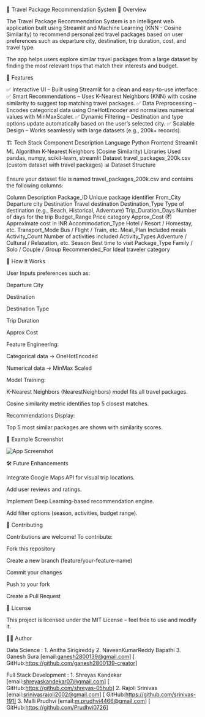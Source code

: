 🧭 Travel Package Recommendation System
📌 Overview

The Travel Package Recommendation System is an intelligent web application built using Streamlit and Machine Learning (KNN - Cosine Similarity) to recommend personalized travel packages based on user preferences such as departure city, destination, trip duration, cost, and travel type.

The app helps users explore similar travel packages from a large dataset by finding the most relevant trips that match their interests and budget.

🚀 Features

✅ Interactive UI – Built using Streamlit for a clean and easy-to-use interface.
✅ Smart Recommendations – Uses K-Nearest Neighbors (KNN) with cosine similarity to suggest top matching travel packages.
✅ Data Preprocessing – Encodes categorical data using OneHotEncoder and normalizes numerical values with MinMaxScaler.
✅ Dynamic Filtering – Destination and type options update automatically based on the user’s selected city.
✅ Scalable Design – Works seamlessly with large datasets (e.g., 200k+ records).

🏗️ Tech Stack
Component	Description
Language	Python
Frontend	Streamlit
ML Algorithm	K-Nearest Neighbors (Cosine Similarity)
Libraries Used	pandas, numpy, scikit-learn, streamlit
Dataset	travel_packages_200k.csv (custom dataset with travel packages)
📊 Dataset Structure

Ensure your dataset file is named travel_packages_200k.csv and contains the following columns:

Column	Description
Package_ID	Unique package identifier
From_City	Departure city
Destination	Travel destination
Destination_Type	Type of destination (e.g., Beach, Historical, Adventure)
Trip_Duration_Days	Number of days for the trip
Budget_Range	Price category
Approx_Cost (₹)	Approximate cost in INR
Accommodation_Type	Hotel / Resort / Homestay, etc.
Transport_Mode	Bus / Flight / Train, etc.
Meal_Plan	Included meals
Activity_Count	Number of activities included
Activity_Types	Adventure / Cultural / Relaxation, etc.
Season	Best time to visit
Package_Type	Family / Solo / Couple / Group
Recommended_For	Ideal traveler category

🧠 How It Works

User Inputs preferences such as:

Departure City

Destination

Destination Type

Trip Duration

Approx Cost

Feature Engineering:

Categorical data → OneHotEncoded

Numerical data → MinMax Scaled

Model Training:

K-Nearest Neighbors (NearestNeighbors) model fits all travel packages.

Cosine similarity metric identifies top 5 closest matches.

Recommendations Display:

Top 5 most similar packages are shown with similarity scores.

🧩 Example Screenshot

![App Screenshot](https://i.postimg.cc/9XgZFcXK/Screenshot-2025-10-24-152922.png)

🛠️ Future Enhancements

Integrate Google Maps API for visual trip locations.

Add user reviews and ratings.

Implement Deep Learning-based recommendation engine.

Add filter options (season, activities, budget range).

🤝 Contributing

Contributions are welcome!
To contribute:

Fork this repository

Create a new branch (feature/your-feature-name)

Commit your changes

Push to your fork

Create a Pull Request

📄 License

This project is licensed under the MIT License – feel free to use and modify it.

👨‍💻 Author

Data Science : 1. Anitha Sirigireddy
               2. NaveenKumarReddy Bapathi
               3. Ganesh Sura [email:ganesh2800139@gmail.com] [ GitHub:https://github.com/ganesh2800139-creator]


Full Stack Development : 1. Shreyas Kandekar [email:shreyaskandekar07@gmail.com] [ GitHub:https://github.com/shreyas-05hub]
                         2. Rajoli Srinivas [email:srinivasrajoli2002@gmail.com] [ GitHub:https://github.com/srinivas-191]
                         3. Malli Prudhvi [email:m.prudhvi4466@gmail.com] [ GitHub:https://github.com/Prudhvi0726]
